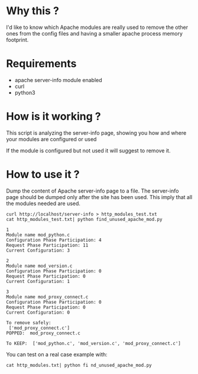 # Why this ?
I'd like to know which Apache modules are really used to remove the other ones from the config files and having a smaller apache process memory footprint.

# Requirements
* apache server-info module enabled
* curl
* python3

# How is it working ?
This script is analyzing the server-info page, showing you how and where your modules are configured or used

If the module is configured but not used it will suggest to remove it.

# How to use it ?
Dump the content of Apache server-info page to a file.
The server-info page should be dumped only after the site has been used. This imply that all the modules needed are used.

    curl http://localhost/server-info > http_modules_test.txt
    cat http_modules_test.txt| python find_unused_apache_mod.py

    1
    Module name mod_python.c
    Configuration Phase Participation: 4
    Request Phase Participation: 11
    Current Configuration: 3

    2
    Module name mod_version.c
    Configuration Phase Participation: 0
    Request Phase Participation: 0
    Current Configuration: 1

    3
    Module name mod_proxy_connect.c
    Configuration Phase Participation: 0
    Request Phase Participation: 0
    Current Configuration: 0

    To remove safely:
     ['mod_proxy_connect.c']
    POPPED:  mod_proxy_connect.c

    To KEEP:  ['mod_python.c', 'mod_version.c', 'mod_proxy_connect.c']

You can test on a real case example with:

    cat http_modules.txt| python fi nd_unused_apache_mod.py
